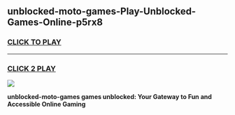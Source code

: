 
## unblocked-moto-games-Play-Unblocked-Games-Online-p5rx8
<h3>
<a href="https://premium76.site?title=unblocked-moto-games&ref=24A">CLICK TO PLAY</a></h3>
<hr>

<h3>
<a href="https://premium76.site?title=unblocked-moto-games&ref=24A">CLICK 2 PLAY</a>
  
</h3>

<a href="https://premium76.site?title=unblocked-moto-games&ref=24A"><img src="https://clearcache.store/games.png"></a>


**unblocked-moto-games games unblocked: Your Gateway to Fun and Accessible Online Gaming**
